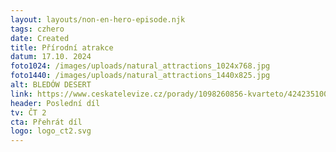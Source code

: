 ```yaml
---
layout: layouts/non-en-hero-episode.njk
tags: czhero
date: Created
title: Přírodní atrakce
datum: 17.10. 2024
foto1024: /images/uploads/natural_attractions_1024x768.jpg
foto1440: /images/uploads/natural_attractions_1440x825.jpg
alt: BLEDÓW DESERT
link: https://www.ceskatelevize.cz/porady/1098260856-kvarteto/424235100111008/
header: Poslední díl
tv: ČT 2
cta: Přehrát díl
logo: logo_ct2.svg
---
```

